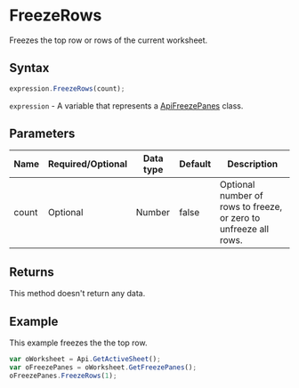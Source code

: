 # FreezeRows

Freezes the top row or rows of the current worksheet.

## Syntax

```javascript
expression.FreezeRows(count);
```

`expression` - A variable that represents a [ApiFreezePanes](../ApiFreezePanes.md) class.

## Parameters

| **Name** | **Required/Optional** | **Data type** | **Default** | **Description** |
| ------------- | ------------- | ------------- | ------------- | ------------- |
| count | Optional | Number | false | Optional number of rows to freeze, or zero to unfreeze all rows. |

## Returns

This method doesn't return any data.

## Example

This example freezes the the top row.

```javascript
var oWorksheet = Api.GetActiveSheet();
var oFreezePanes = oWorksheet.GetFreezePanes();
oFreezePanes.FreezeRows(1);
```
